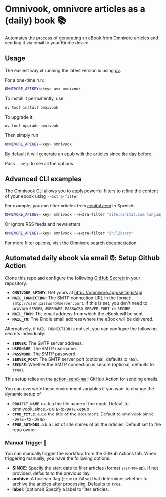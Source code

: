 # Omnivook, omnivore articles as a (daily) book 📚

Automates the process of generating an eBook from [Omnivore](https://omnivore.app/) articles and sending it via email to your Kindle device.


## Usage

The easiest way of running the latest version is using [uv](https://docs.astral.sh/uv/getting-started/installation/). 

For a one-time run:


```bash
OMNIVORE_APIKEY=<key> uvx omnivook
```

To install it permanently, use


```bash
uv tool install omnivook
```


To upgrade it:

```bash
uv tool upgrade omnivook
```


Then simply run 

```bash
OMNIVORE_APIKEY=<key> omnivook
```


By default it will generate an epub with the articles since the day before.  

Pass `--help` to see all the options.


## Advanced CLI examples

The Omnivook CLI allows you to apply powerful filters to refine the content of your ebook using `--extra-filter` 

For example, you can filter articles from [cenital.com](https://cenital.com) in Spanish:

```bash
OMNIVORE_APIKEY=<key> omnivook --extra-filter "site:cenital.com language:spanish"
```

Or ignore RSS feeds and newsletters:

```bash
OMNIVORE_APIKEY=<key> omnivook --extra-filter "in:library"
```

For more filter options, visit the [Omnivore search documentation](https://docs.omnivore.app/using/search.html).


## Automated daily ebook via email ⏰: Setup Github Action

Clone this repo and configure the following [GitHub Secrets](https://docs.github.com/en/actions/security-for-github-actions/security-guides/using-secrets-in-github-actions) in your repository:

- **`OMNIVORE_APIKEY`**: Get yours at https://omnivore.app/settings/api 
- **`MAIL_CONNECTION`**: The SMTP connection URL in the format: `smtp://user:password@server:port`. If this is set, you don't need to provide `SERVER`, `USERNAME`, `PASSWORD`, `SERVER_PORT`, or `SECURE`.
- **`MAIL_FROM`**: The email address from which the eBook will be sent.
- **`MAIL_TO`**: The Kindle email address where the eBook will be delivered.

Alternatively, if `MAIL_CONNECTION` is not set, you can configure the following secrets individually:

- **`SERVER`**: The SMTP server address.
- **`USERNAME`**: The SMTP username.
- **`PASSWORD`**: The SMTP password.
- **`SERVER_PORT`**: The SMTP server port (optional, defaults to `465`).
- **`SECURE`**: Whether the SMTP connection is secure (optional, defaults to `true`).

This setup relies on the [action-send-mail](https://github.com/dawidd6/action-send-mail) GitHub Action for sending emails.

You can overwrite these environment variables if you want to change the dynamic setup of:
- **`PROJECT_NAME`** = a.k.a the file name of the epub. Default to omnivook_since_`<DATE>`_to_`<DATE>`.epub
- **`EPUB_TITLE`**: a.k.a the title of the document. Default to omnivook since `<DATE>` to `<DATE>`
- **`EPUB_AUTHORS`**: a.k.a  List of site names of all the articles. Default set to the repo owner

### Manual Trigger 🔧

You can manually trigger the workflow from the GitHub Actions tab. When triggering manually, you have the following options:

- **SINCE**: Specify the start date to filter articles (format `YYYY-MM-DD`). If not provided, defaults to the previous day.
- **archive**: A boolean flag (`true` or `false`) that determines whether to archive the articles after processing. Defaults to `true`.
- **label**: (optional) Specify a label to filter articles.

